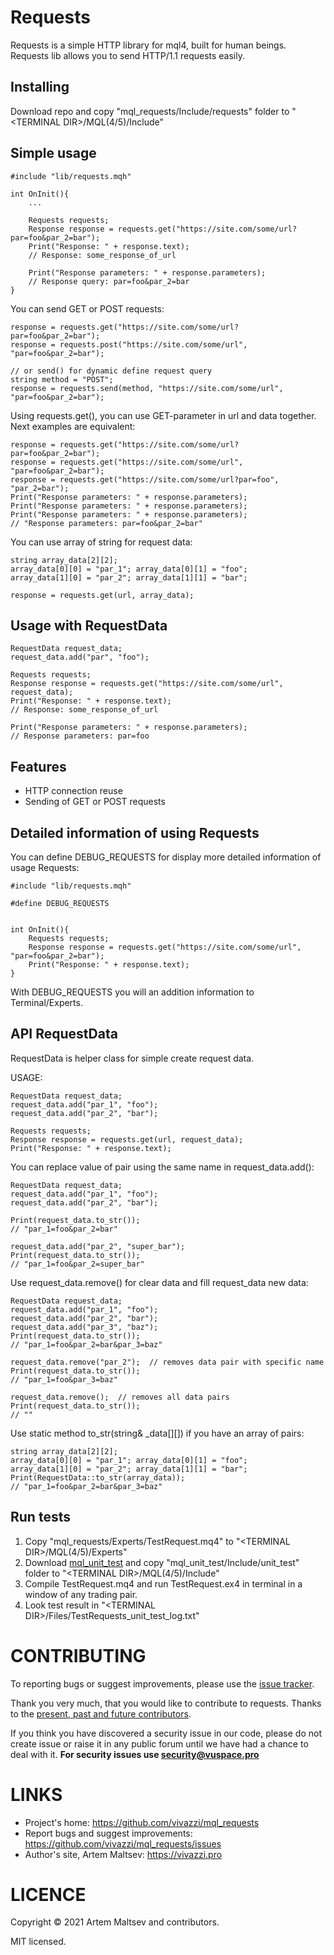 # Requests

Requests is a simple HTTP library for mql4, built for human beings.
Requests lib allows you to send HTTP/1.1 requests easily.

## Installing

Download repo and copy "mql_requests/Include/requests" folder to "\<TERMINAL DIR>/MQL(4/5)/Include"

## Simple usage

```mql4
#include "lib/requests.mqh"

int OnInit(){
    ...
    
    Requests requests;
    Response response = requests.get("https://site.com/some/url?par=foo&par_2=bar");
    Print("Response: " + response.text);
    // Response: some_response_of_url

    Print("Response parameters: " + response.parameters);
    // Response query: par=foo&par_2=bar
}
```

You can send GET or POST requests:

```mql4
response = requests.get("https://site.com/some/url?par=foo&par_2=bar");
response = requests.post("https://site.com/some/url", "par=foo&par_2=bar");

// or send() for dynamic define request query
string method = "POST";
response = requests.send(method, "https://site.com/some/url", "par=foo&par_2=bar");
```

Using requests.get(), you can use GET-parameter in url and data together. Next examples are equivalent:

```mql4
response = requests.get("https://site.com/some/url?par=foo&par_2=bar");
response = requests.get("https://site.com/some/url", "par=foo&par_2=bar");
response = requests.get("https://site.com/some/url?par=foo", "par_2=bar");
Print("Response parameters: " + response.parameters);
Print("Response parameters: " + response.parameters);
Print("Response parameters: " + response.parameters);
// "Response parameters: par=foo&par_2=bar"
```

You can use array of string for request data:

```mql4
string array_data[2][2];
array_data[0][0] = "par_1"; array_data[0][1] = "foo";
array_data[1][0] = "par_2"; array_data[1][1] = "bar";

response = requests.get(url, array_data);
```

## Usage with RequestData

```mql4
RequestData request_data;
request_data.add("par", "foo");

Requests requests;
Response response = requests.get("https://site.com/some/url", request_data);
Print("Response: " + response.text);
// Response: some_response_of_url

Print("Response parameters: " + response.parameters);
// Response parameters: par=foo
```

## Features

- HTTP connection reuse
- Sending of GET or POST requests

## Detailed information of using Requests

You can define DEBUG_REQUESTS for display more detailed information of usage Requests:

```mql4
#include "lib/requests.mqh"

#define DEBUG_REQUESTS


int OnInit(){
    Requests requests;
    Response response = requests.get("https://site.com/some/url", "par=foo&par_2=bar");
    Print("Response: " + response.text);
}
```

With DEBUG_REQUESTS you will an addition information to Terminal/Experts.


## API RequestData

RequestData is helper class for simple create request data.

USAGE:

```mql4
RequestData request_data;
request_data.add("par_1", "foo");
request_data.add("par_2", "bar");

Requests requests;
Response response = requests.get(url, request_data);
Print("Response: " + response.text);
```

You can replace value of pair using the same name in request_data.add():

```mql4
RequestData request_data;
request_data.add("par_1", "foo");
request_data.add("par_2", "bar");

Print(request_data.to_str());
// "par_1=foo&par_2=bar"

request_data.add("par_2", "super_bar");
Print(request_data.to_str());
// "par_1=foo&par_2=super_bar"
```

Use request_data.remove() for clear data and fill request_data new data:

```mql4
RequestData request_data;
request_data.add("par_1", "foo");
request_data.add("par_2", "bar");
request_data.add("par_3", "baz");
Print(request_data.to_str());
// "par_1=foo&par_2=bar&par_3=baz"

request_data.remove("par_2");  // removes data pair with specific name
Print(request_data.to_str());
// "par_1=foo&par_3=baz"

request_data.remove();  // removes all data pairs
Print(request_data.to_str());
// ""
```

Use static method to_str(string& _data[][]) if you have an array of pairs:

```mql4
string array_data[2][2];
array_data[0][0] = "par_1"; array_data[0][1] = "foo";
array_data[1][0] = "par_2"; array_data[1][1] = "bar";
Print(RequestData::to_str(array_data));
// "par_1=foo&par_2=bar&par_3=baz"
```

## Run tests

1. Copy "mql_requests/Experts/TestRequest.mq4" to "\<TERMINAL DIR>/MQL(4/5)/Experts"
2. Download [mql_unit_test](https://github.com/vivazzi/mql_unit_test/) and copy "mql_unit_test/Include/unit_test" folder to "\<TERMINAL DIR>/MQL(4/5)/Include"
3. Compile TestRequest.mq4 and run TestRequest.ex4 in terminal in a window of any trading pair.
4. Look test result in "\<TERMINAL DIR>/Files/TestRequests_unit_test_log.txt"

# CONTRIBUTING

To reporting bugs or suggest improvements, please use the [issue tracker](https://github.com/vivazzi/mql_requests/issues).

Thank you very much, that you would like to contribute to requests. Thanks to the [present, past and future contributors](https://github.com/vivazzi/mql_requests/contributors).

If you think you have discovered a security issue in our code, please do not create issue or raise it in any public forum until we have had a chance to deal with it.
**For security issues use security@vuspace.pro**


# LINKS

- Project's home: https://github.com/vivazzi/mql_requests
- Report bugs and suggest improvements: https://github.com/vivazzi/mql_requests/issues
- Author's site, Artem Maltsev: https://vivazzi.pro

# LICENCE

Copyright © 2021 Artem Maltsev and contributors.

MIT licensed.